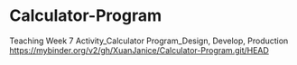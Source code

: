 # Calculator-Program
Teaching Week 7 Activity_Calculator Program_Design, Develop, Production
https://mybinder.org/v2/gh/XuanJanice/Calculator-Program.git/HEAD
